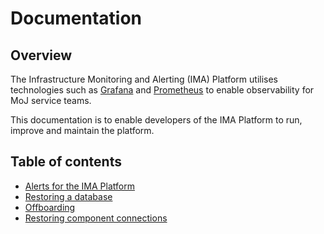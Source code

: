 # Documentation

## Overview

The Infrastructure Monitoring and Alerting (IMA) Platform utilises technologies
such as [Grafana](https://grafana.com/) and [Prometheus](https://prometheus.io/)
to enable observability for MoJ service teams.

This documentation is to enable developers of the IMA Platform to run, improve and maintain the platform.

## Table of contents

- [Alerts for the IMA Platform](./alerts-for-the-ima-platform.md)
- [Restoring a database](./restoring-a-database.md)
- [Offboarding](./offboarding.md)
- [Restoring component connections](./restoring-component-connections.md)
